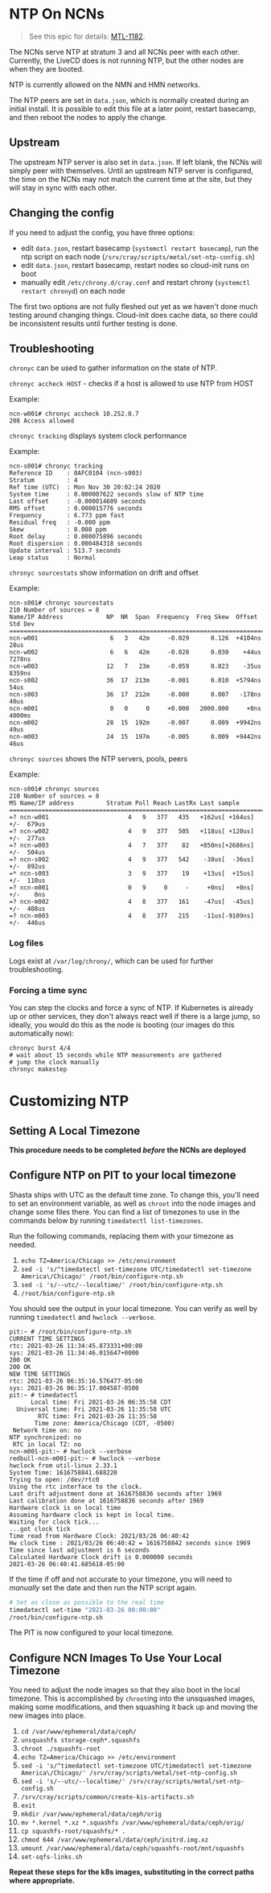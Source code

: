 # NTP On NCNs

>See this epic for details: [MTL-1182](https://connect.us.cray.com/jira/browse/MTL-1182).

The NCNs serve NTP at stratum 3 and all NCNs peer with each other.  Currently, the LiveCD does is not running NTP, but the other nodes are when they are booted.

NTP is currently allowed on the NMN and HMN networks.

The NTP peers are set in `data.json`, which is normally created during an initial install.  It is possible to edit this file at a later point, restart basecamp, and then reboot the nodes to apply the change.

## Upstream

The upstream NTP server is also set in `data.json`.  If left blank, the NCNs will simply peer with themselves.  Until an upstream NTP server is configured, the time on the NCNs may not match the current time at the site, but they will stay in sync with each other.

## Changing the config

If you need to adjust the config, you have three options:

- edit `data.json`, restart basecamp (`systemctl restart basecamp`), run the ntp script on each node (`/srv/cray/scripts/metal/set-ntp-config.sh`)
- edit `data.json`, restart basecamp, restart nodes so cloud-init runs on boot
- manually edit `/etc/chrony.d/cray.conf` and restart chrony (`systemctl restart chronyd`) on each node

The first two options are not fully fleshed out yet as we haven't done much testing around changing things.  Cloud-init does cache data, so there could be inconsistent results until further testing is done.

## Troubleshooting

`chronyc` can be used to gather information on the state of NTP.

`chronyc accheck HOST` - checks if a host is allowed to use NTP from HOST

Example:

```
ncn-w001# chronyc accheck 10.252.0.7
208 Access allowed
```

`chronyc tracking` displays system clock performance

Example:

```
ncn-s001# chronyc tracking
Reference ID    : 0AFC0104 (ncn-s003)
Stratum         : 4
Ref time (UTC)  : Mon Nov 30 20:02:24 2020
System time     : 0.000007622 seconds slow of NTP time
Last offset     : -0.000014609 seconds
RMS offset      : 0.000015776 seconds
Frequency       : 6.773 ppm fast
Residual freq   : -0.000 ppm
Skew            : 0.008 ppm
Root delay      : 0.000075896 seconds
Root dispersion : 0.000484318 seconds
Update interval : 513.7 seconds
Leap status     : Normal
```

`chronyc sourcestats` show information on drift and offset

Example:

```
ncn-s001# chronyc sourcestats
210 Number of sources = 8
Name/IP Address            NP  NR  Span  Frequency  Freq Skew  Offset  Std Dev
==============================================================================
ncn-w001                    6   3   42m     -0.029      0.126  +4104ns    28us
ncn-w002                    6   6   42m     -0.028      0.030    +44us  7278ns
ncn-w003                   12   7   23m     -0.059      0.023    -35us  8359ns
ncn-s002                   36  17  213m     -0.001      0.010  +5794ns    54us
ncn-s003                   36  17  212m     -0.000      0.007   -178ns    40us
ncn-m001                    0   0     0     +0.000   2000.000     +0ns  4000ms
ncn-m002                   28  15  192m     -0.007      0.009  +9942ns    49us
ncn-m003                   24  15  197m     -0.005      0.009  +9442ns    46us
```

`chronyc sources` shows the NTP servers, pools, peers

Example:

```
ncn-s001# chronyc sources
210 Number of sources = 8
MS Name/IP address         Stratum Poll Reach LastRx Last sample
===============================================================================
=? ncn-w001                      4   9   377   435   +162us[ +164us] +/-  679us
=? ncn-w002                      4   9   377   505   +118us[ +120us] +/-  277us
=? ncn-w003                      4   7   377    82   +850ns[+2686ns] +/-  504us
=? ncn-s002                      4   9   377   542    -38us[  -36us] +/-  892us
=* ncn-s003                      3   9   377    19    +13us[  +15us] +/-  110us
=? ncn-m001                      0   9     0     -     +0ns[   +0ns] +/-    0ns
=? ncn-m002                      4   8   377   161    -47us[  -45us] +/-  408us
=? ncn-m003                      4   8   377   215    -11us[-9109ns] +/-  446us
```

### Log files

Logs exist at `/var/log/chrony/`, which can be used for further troubleshooting.

### Forcing a time sync

You can step the clocks and force a sync of NTP.  If Kubernetes is already up or other services, they don't always react well if there is a large jump, so ideally, you would do this as the node is booting (our images do this automatically now):

```
chronyc burst 4/4
# wait about 15 seconds while NTP measurements are gathered
# jump the clock manually
chronyc makestep
```

# Customizing NTP

## Setting A Local Timezone

**This procedure needs to be completed _before_ the NCNs are deployed**

## Configure NTP on PIT to your local timezone

Shasta ships with UTC as the default time zone.  To change this, you'll need to set an environment variable, as well as `chroot` into the node images and change some files there.  You can find a list of timezones to use in the commands below by running `timedatectl list-timezones`.

Run the following commands, replacing them with your timezone as needed.

1. `echo TZ=America/Chicago >> /etc/environment`
2. `sed -i 's/^timedatectl set-timezone UTC/timedatectl set-timezone America\/Chicago/' /root/bin/configure-ntp.sh`
3. `sed -i 's/--utc/--localtime/' /root/bin/configure-ntp.sh`
4. `/root/bin/configure-ntp.sh`

You should see the output in your local timezone.  You can verify as well by running `timedatectl` and `hwclock --verbose`.

```
pit:~ # /root/bin/configure-ntp.sh
CURRENT TIME SETTINGS
rtc: 2021-03-26 11:34:45.873331+00:00
sys: 2021-03-26 11:34:46.015647+0000
200 OK
200 OK
NEW TIME SETTINGS
rtc: 2021-03-26 06:35:16.576477-05:00
sys: 2021-03-26 06:35:17.004587-0500
pit:~ # timedatectl
      Local time: Fri 2021-03-26 06:35:58 CDT
  Universal time: Fri 2021-03-26 11:35:58 UTC
        RTC time: Fri 2021-03-26 11:35:58
       Time zone: America/Chicago (CDT, -0500)
 Network time on: no
NTP synchronized: no
 RTC in local TZ: no
ncn-m001-pit:~ # hwclock --verbose
redbull-ncn-m001-pit:~ # hwclock --verbose
hwclock from util-linux 2.33.1
System Time: 1616758841.688220
Trying to open: /dev/rtc0
Using the rtc interface to the clock.
Last drift adjustment done at 1616758836 seconds after 1969
Last calibration done at 1616758836 seconds after 1969
Hardware clock is on local time
Assuming hardware clock is kept in local time.
Waiting for clock tick...
...got clock tick
Time read from Hardware Clock: 2021/03/26 06:40:42
Hw clock time : 2021/03/26 06:40:42 = 1616758842 seconds since 1969
Time since last adjustment is 6 seconds
Calculated Hardware Clock drift is 0.000000 seconds
2021-03-26 06:40:41.685618-05:00
```

If the time if off and not accurate to your timezone, you will need to _manually_ set the date and then run the NTP script again.

```bash
# Set as close as possible to the real time
timedatectl set-time "2021-03-26 00:00:00"
/root/bin/configure-ntp.sh
```

The PIT is now configured to your local timezone.

## Configure NCN Images To Use Your Local Timezone

You need to adjust the node images so that they also boot in the local timezone.  This is accomplished by `chroot`ing into the unsquashed images, making some modifications, and then squashing it back up and moving the new images into place.

1. `cd /var/www/ephemeral/data/ceph/`
2. `unsquashfs storage-ceph*.squashfs`
3. `chroot ./squashfs-root`
4. `echo TZ=America/Chicago >> /etc/environment`
5. `sed -i 's/^timedatectl set-timezone UTC/timedatectl set-timezone America\/Chicago/' /srv/cray/scripts/metal/set-ntp-config.sh`
6. `sed -i 's/--utc/--localtime/' /srv/cray/scripts/metal/set-ntp-config.sh`
7. `/srv/cray/scripts/common/create-kis-artifacts.sh`
8. `exit`
9. `mkdir /var/www/ephemeral/data/ceph/orig`
10. `mv *.kernel *.xz *.squashfs /var/www/ephemeral/data/ceph/orig/`
11. `cp squashfs-root/squashfs/* .`
12. `chmod 644 /var/www/ephemeral/data/ceph/initrd.img.xz`
12. `umount /var/www/ephemeral/data/ceph/squashfs-root/mnt/squashfs`
13. `set-sqfs-links.sh`

**Repeat these steps for the k8s images, substituting in the correct paths where appropriate.**
